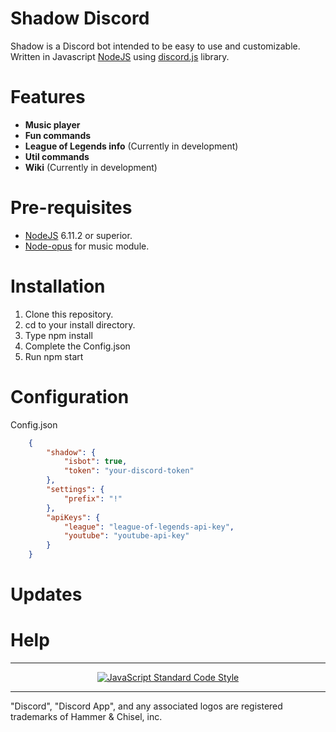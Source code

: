 # Shadow Discord
Shadow is a Discord bot intended to be easy to use and customizable. Written in Javascript [NodeJS](https://nodejs.org/es/) using [discord.js](https://discord.js.org/#/) library.

 # Features
* **Music player**
* **Fun commands**
* **League of Legends info** (Currently in development)
* **Util commands**
* **Wiki** (Currently in development)

# Pre-requisites
* [NodeJS](https://nodejs.org/es/) 6.11.2 or superior.
* [Node-opus](https://github.com/Rantanen/node-opus) for music module.

# Installation

1. Clone this repository.
2. cd to your install directory.
3. Type npm install
4. Complete the Config.json
5. Run npm start

# Configuration
Config.json
```json
    {
        "shadow": {
            "isbot": true,
            "token": "your-discord-token"
        },
        "settings": {
            "prefix": "!"
        },
        "apiKeys": {
            "league": "league-of-legends-api-key",
            "youtube": "youtube-api-key"
        }
    }

```
# Updates

# Help


---

<p align="center">
  <a href="https://github.com/feross/standard"><img src="https://cdn.rawgit.com/feross/standard/master/badge.svg" alt="JavaScript Standard Code Style"></a>
</p>

---

"Discord", "Discord App", and any associated logos are registered trademarks of Hammer & Chisel, inc.